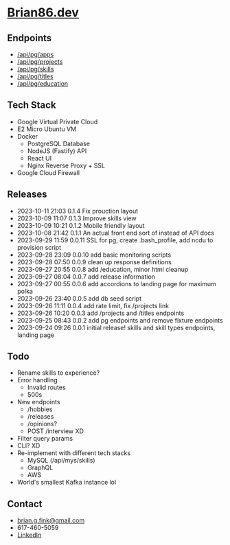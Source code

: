 # [Brian86.dev](https://brian86.dev)

## Endpoints
- [/api/pg/apps](https://brian86.dev/api/pg/apps)
- [/api/pg/projects](https://brian86.dev/api/pg/projects)
- [/api/pg/skills](https://brian86.dev/api/pg/skills)
- [/api/pg/titles](https://brian86.dev/api/pg/titles)
- [/api/pg/education](https://brian86.dev/api/pg/education)

## Tech Stack
- Google Virtual Private Cloud
- E2 Micro Ubuntu VM
- Docker
  - PostgreSQL Database
  - NodeJS (Fastify) API
  - React UI
  - Nginx Reverse Proxy + SSL
- Google Cloud Firewall

## Releases
- 2023-10-11 21:03 0.1.4 Fix prouction layout
- 2023-10-09 11:07 0.1.3 Improve skills view
- 2023-10-09 10:21 0.1.2 Mobile friendly layout
- 2023-10-08 21:42 0.1.1 An actual front end sort of instead of API docs
- 2023-09-29 11:59 0.0.11 SSL for pg, create .bash_profile, add ncdu to provision script
- 2023-09-28 23:09 0.0.10 add basic monitoring scripts
- 2023-09-28 07:50 0.0.9 clean up response definitions
- 2023-09-27 20:55 0.0.8 add /education, minor html cleanup
- 2023-09-27 08:04 0.0.7 add release information
- 2023-09-27 00:55 0.0.6 add accordions to landing page for maximum polka
- 2023-09-26 23:40 0.0.5 add db seed script
- 2023-09-26 11:11 0.0.4 add rate limit, fix /projects link
- 2023-09-26 10:20 0.0.3 add /projects and /titles endpoints
- 2023-09-25 08:43 0.0.2 add pg endpoints and remove fixture endpoints
- 2023-09-24 09:26 0.0.1 initial release! skills and skill types endpoints, landing page

## Todo
- Rename skills to experience?
- Error handling
  - Invalid routes
  - 500s
- New endpoints
  - /hobbies
  - /releases
  - /opinions?
  - POST /interview XD
- Filter query params
- CLI? XD
- Re-implement with different tech stacks
  - MySQL (/api/mys/skills)
  - GraphQL
  - AWS
- World's smallest Kafka instance lol

## Contact
- brian.g.fink@gmail.com
- 617-460-5059
- [LinkedIn](https://www.linkedin.com/in/briangfink/)
